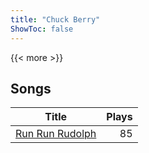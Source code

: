 ```yaml
---
title: "Chuck Berry"
ShowToc: false
---
```


{{< more >}}

## Songs
Title | Plays 
----- | -----: 
[Run Run Rudolph](/songs/run-run-rudolph) | 85

